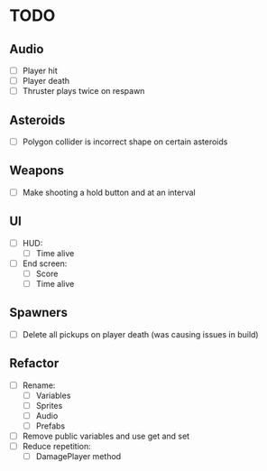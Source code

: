 # TODO

## Audio

- [ ] Player hit
- [ ] Player death
- [ ] Thruster plays twice on respawn

## Asteroids

- [ ] Polygon collider is incorrect shape on certain asteroids

## Weapons

- [ ] Make shooting a hold button and at an interval

## UI

- [ ] HUD:
  - [ ] Time alive
- [ ] End screen:
  - [ ] Score
  - [ ] Time alive

## Spawners

- [ ] Delete all pickups on player death (was causing issues in build)

## Refactor

- [ ] Rename:
  - [ ] Variables
  - [ ] Sprites
  - [ ] Audio
  - [ ] Prefabs
- [ ] Remove public variables and use get and set
- [ ] Reduce repetition:
  - [ ] DamagePlayer method

